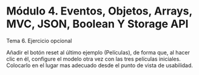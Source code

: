 # Módulo 4. Eventos, Objetos, Arrays, MVC, JSON, Boolean Y Storage API
Tema 6. Ejercicio opcional

Añadir el botón reset al último ejemplo (Películas), de forma que, al hacer clic en él, configure el modelo otra vez con las tres películas iniciales. Colocarlo en el lugar mas adecuado desde el punto de vista de usabilidad.
